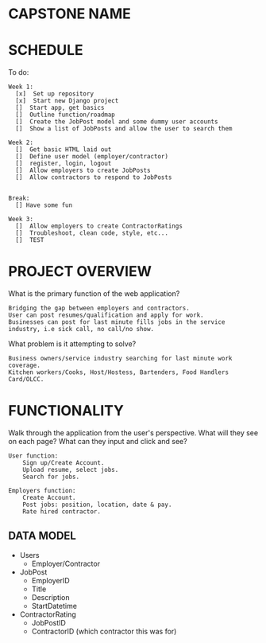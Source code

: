 # CAPSTONE NAME


# SCHEDULE


To do:
```
Week 1:
  [x]  Set up repository
  [x]  Start new Django project
  []  Start app, get basics
  []  Outline function/roadmap
  []  Create the JobPost model and some dummy user accounts
  []  Show a list of JobPosts and allow the user to search them

Week 2:
  []  Get basic HTML laid out
  []  Define user model (employer/contractor)
  []  register, login, logout
  []  Allow employers to create JobPosts
  []  Allow contractors to respond to JobPosts


Break:
  [] Have some fun

Week 3:
  []  Allow employers to create ContractorRatings
  []  Troubleshoot, clean code, style, etc...
  []  TEST
```


# PROJECT OVERVIEW

What is the primary function of the web application?
```
Bridging the gap between employers and contractors.
User can post resumes/qualification and apply for work.
Businesses can post for last minute fills jobs in the service industry, i.e sick call, no call/no show.
```
What problem is it attempting to solve?
```
Business owners/service industry searching for last minute work coverage.
Kitchen workers/Cooks, Host/Hostess, Bartenders, Food Handlers Card/OLCC.
```


# FUNCTIONALITY

Walk through the application from the user's perspective.
What will they see on each page? What can they input and click and see?

```
User function:
    Sign up/Create Account.
    Upload resume, select jobs.
    Search for jobs.
```

```
Employers function:
    Create Account.
    Post jobs: position, location, date & pay.
    Rate hired contractor.

```

## DATA MODEL

- Users
  - Employer/Contractor
- JobPost
  - EmployerID
  - Title
  - Description
  - StartDatetime
- ContractorRating
  - JobPostID
  - ContractorID (which contractor this was for)
